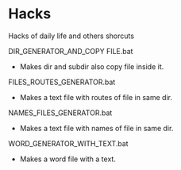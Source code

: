 # Hacks
Hacks of daily life and others shorcuts

DIR_GENERATOR_AND_COPY FILE.bat
- Makes dir and subdir also copy file inside it.

FILES_ROUTES_GENERATOR.bat
- Makes a text file with routes of file in same dir.

NAMES_FILES_GENERATOR.bat
- Makes a text file with names of file in same dir.

WORD_GENERATOR_WITH_TEXT.bat
- Makes a word file with a text.

